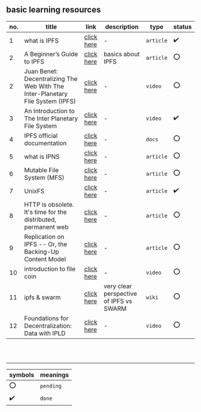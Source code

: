  ## basic learning resources
 
no. | title     | link | description | type | status
--- | --------- | ---- | ----------- | ---- | ------
1 | what is IPFS | [click here](https://medium.com/wolverineblockchain/what-is-ipfs-b83277597da5) | - | `article` | :heavy_check_mark: 
2 | A Beginner’s Guide to IPFS | [click here](https://hackernoon.com/a-beginners-guide-to-ipfs-20673fedd3f) | basics about IPFS | `article` | :o:
2 | Juan Benet: Decentralizing The Web With The Inter-Planetary File System (IPFS) | [click here](https://youtu.be/erB7i6Uc4DM) | - | `video` | :o:
3 | An Introduction to The Inter Planetary File System | [click here](https://youtu.be/BA2rHlbB5i0) | - | `video` | :heavy_check_mark: 
4 | IPFS official documentation | [click here](https://docs.ipfs.io/) | - | `docs` | :o:
5 | what is IPNS | [click here](https://docs.ipfs.io/guides/concepts/ipns/) | - | `article` | :o:
6 | Mutable File System (MFS) | [click here](https://docs.ipfs.io/guides/concepts/mfs/) | - | `article` | :o:
7 | UnixFS | [click here](https://docs.ipfs.io/guides/concepts/unixfs/) | - | `article` | :heavy_check_mark:
8 | HTTP is obsolete. It's time for the distributed, permanent web | [click here](https://ipfs.io/ipfs/QmNhFJjGcMPqpuYfxL62VVB9528NXqDNMFXiqN5bgFYiZ1/its-time-for-the-permanent-web.html) | - | `article` | :o:
9 | Replication on IPFS -- Or, the Backing-Up Content Model | [click here](https://github.com/ipfs/faq/issues/47) | - | `article` | :o:
10 | introduction to file coin | [click here](https://youtu.be/EClPAFPeXIQ) | - | `video` | :o:
11 | ipfs & swarm | [click here](https://github.com/ethersphere/go-ethereum/wiki/IPFS-&-SWARM#incentives) | very clear perspective of IPFS vs SWARM | `wiki` | :o:
12 | Foundations for Decentralization: Data with IPLD | [click here](https://youtu.be/totVQXYS1N8) | - | `video` | :o:

<br />
<br />

---

symbols | meanings
------- | --------
:o: | `pending`
:heavy_check_mark: | `done`
